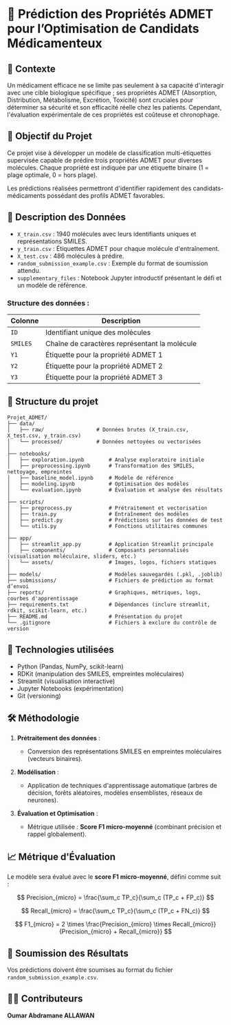 # 🧬 Prédiction des Propriétés ADMET pour l’Optimisation de Candidats Médicamenteux

## 📌 Contexte

Un médicament efficace ne se limite pas seulement à sa capacité d'interagir avec une cible biologique spécifique ; ses propriétés ADMET (Absorption, Distribution, Métabolisme, Excrétion, Toxicité) sont cruciales pour déterminer sa sécurité et son efficacité réelle chez les patients. Cependant, l'évaluation expérimentale de ces propriétés est coûteuse et chronophage.


## 🎯 Objectif du Projet

Ce projet vise à développer un modèle de classification multi-étiquettes supervisée capable de prédire trois propriétés ADMET pour diverses molécules. Chaque propriété est indiquée par une étiquette binaire (1 = plage optimale, 0 = hors plage).

Les prédictions réalisées permettront d'identifier rapidement des candidats-médicaments possédant des profils ADMET favorables.

## 📂 Description des Données

* `X_train.csv` : 1940 molécules avec leurs identifiants uniques et représentations SMILES.
* `y_train.csv` : Étiquettes ADMET pour chaque molécule d'entraînement.
* `X_test.csv` : 486 molécules à prédire.
* `random_submission_example.csv` : Exemple du format de soumission attendu.
* `supplementary_files` : Notebook Jupyter introductif présentant le défi et un modèle de référence.

### Structure des données :

| Colonne  | Description                                   |
| -------- | --------------------------------------------- |
| `ID`     | Identifiant unique des molécules              |
| `SMILES` | Chaîne de caractères représentant la molécule |
| `Y1`     | Étiquette pour la propriété ADMET 1           |
| `Y2`     | Étiquette pour la propriété ADMET 2           |
| `Y3`     | Étiquette pour la propriété ADMET 3           |

## 📁 Structure du projet

```
Projet_ADMET/
├── data/
│   ├── raw/                 # Données brutes (X_train.csv, X_test.csv, y_train.csv)
│   └── processed/           # Données nettoyées ou vectorisées
│
├── notebooks/
│   ├── exploration.ipynb        # Analyse exploratoire initiale
│   ├── preprocessing.ipynb      # Transformation des SMILES, nettoyage, empreintes
│   ├── baseline_model.ipynb     # Modèle de référence
│   ├── modeling.ipynb           # Optimisation des modèles
│   └── evaluation.ipynb         # Évaluation et analyse des résultats
│
├── scripts/
│   ├── preprocess.py            # Prétraitement et vectorisation
│   ├── train.py                 # Entraînement des modèles
│   ├── predict.py               # Prédictions sur les données de test
│   └── utils.py                 # Fonctions utilitaires communes
│
├── app/
│   ├── streamlit_app.py         # Application Streamlit principale
│   ├── components/              # Composants personnalisés (visualisation moléculaire, sliders, etc.)
│   └── assets/                  # Images, logos, fichiers statiques
│
├── models/                      # Modèles sauvegardés (.pkl, .joblib)
├── submissions/                 # Fichiers de prédiction au format d’envoi
├── reports/                     # Graphiques, métriques, logs, courbes d'apprentissage
├── requirements.txt             # Dépendances (inclure streamlit, rdkit, scikit-learn, etc.)
├── README.md                    # Présentation du projet
└── .gitignore                   # Fichiers à exclure du contrôle de version
```

## 🔧 Technologies utilisées

* Python (Pandas, NumPy, scikit-learn)
* RDKit (manipulation des SMILES, empreintes moléculaires)
* Streamlit (visualisation interactive)
* Jupyter Notebooks (expérimentation)
* Git (versioning)

## 🛠️ Méthodologie

1. **Prétraitement des données** :

   * Conversion des représentations SMILES en empreintes moléculaires (vecteurs binaires).

2. **Modélisation** :

   * Application de techniques d'apprentissage automatique (arbres de décision, forêts aléatoires, modèles ensemblistes, réseaux de neurones).

3. **Évaluation et Optimisation** :

   * Métrique utilisée : **Score F1 micro-moyenné** (combinant précision et rappel globalement).

## 📈 Métrique d'Évaluation

Le modèle sera évalué avec le **score F1 micro-moyenné**, défini comme suit :

$$
Precision_{micro} = \frac{\sum_c TP_c}{\sum_c (TP_c + FP_c)}
$$

$$
Recall_{micro} = \frac{\sum_c TP_c}{\sum_c (TP_c + FN_c)}
$$

$$
F1_{micro} = 2 \times \frac{Precision_{micro} \times Recall_{micro}}{Precision_{micro} + Recall_{micro}}
$$

## 🚀 Soumission des Résultats

Vos prédictions doivent être soumises au format du fichier `random_submission_example.csv`.

## 🧑‍💻 Contributeurs

**Oumar Abdramane ALLAWAN**

